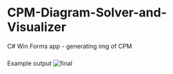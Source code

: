 # CPM-Diagram-Solver-and-Visualizer
C# Win Forms app - generating img of CPM

###
Example output
![final](https://github.com/McEnigma24/CPM-Diagram-Solver-and-Visualizer/assets/116126603/cc8a9b3c-d2a8-44ef-acfa-70ba5f08810b)
